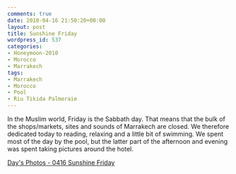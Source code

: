 ```yaml
---
comments: true
date: 2010-04-16 21:50:20+00:00
layout: post
title: Sunshine Friday
wordpress_id: 537
categories:
- Honeymoon-2010
- Morocco
- Marrakech
tags:
- Marrakech
- Morocco
- Pool
- Riu Tikida Palmeraie
---
```


In the Muslim world, Friday is the Sabbath day. That means that the bulk of the shops/markets, sites and sounds of Marrakech are closed. We therefore dedicated today to reading, relaxing and a little bit of swimming. We spent most of the day by the pool, but the latter part of the afternoon and evening was spent taking pictures around the hotel.


[Day's Photos - 0416 Sunshine Friday](http://photos.perry-online.me.uk/travel/2010/0412-0419-our-honeymoon/0416-sunshine-friday/)
